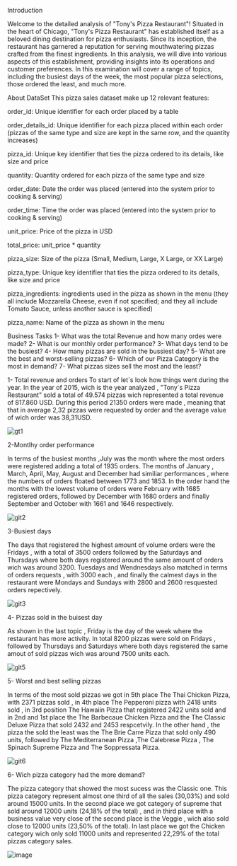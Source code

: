 Introduction 

Welcome to the detailed analysis of "Tony's Pizza Restaurant"! Situated in the heart of Chicago, "Tony's Pizza Restaurant" has established itself as a beloved dining destination for pizza enthusiasts. Since its inception, the restaurant has garnered a reputation for serving mouthwatering pizzas crafted from the finest ingredients. In this analysis, we will dive into various aspects of this establishment, providing insights into its operations and customer preferences. In this examination will cover a range of topics, including the busiest days of the week, the most popular pizza selections, those ordered the least, and much more.

About DataSet
This pizza sales dataset make up 12 relevant features:

order_id: Unique identifier for each order placed by a table

order_details_id: Unique identifier for each pizza placed within each order (pizzas of the same type and size are kept in the same row, and the quantity increases)

pizza_id: Unique key identifier that ties the pizza ordered to its details, like size and price

quantity: Quantity ordered for each pizza of the same type and size

order_date: Date the order was placed (entered into the system prior to cooking & serving)

order_time: Time the order was placed (entered into the system prior to cooking & serving)

unit_price: Price of the pizza in USD

total_price: unit_price * quantity

pizza_size: Size of the pizza (Small, Medium, Large, X Large, or XX Large)

pizza_type: Unique key identifier that ties the pizza ordered to its details, like size and price

pizza_ingredients: ingredients used in the pizza as shown in the menu (they all include Mozzarella Cheese, even if not specified; and they all include Tomato Sauce, unless another sauce is specified)

pizza_name: Name of the pizza as shown in the menu

Business Tasks
1- What was the total Revenue and how many ordes were made?
2- What is our monthly order performance?
3- What days tend to be the busiest?
4- How many pizzas are sold in the bussiest day?
5- What are the best and worst-selling pizzas?
6- Which of our Pizza Category is the most in demand?
7- What pizzas sizes sell the most and the least?

1- Total revenue and orders
To start of let´s look how things went during the year. In the year of 2015, wich is the year analyzed , "Tony´s Pizza Restaurant" sold a total of 49.574 pizzas wich represented a total revenue of 817.860 USD. During this period 21350 orders were made , meaning that that in average 2,32 pizzas were requested by order and the average value of wich order was 38,31USD.

![gt1](https://github.com/AndreCammoes/pizza_sales/assets/160741788/342f0253-9e23-4b8a-8a80-f5c8941ede8b)

2-Montlhy order performance

In terms of the busiest months ,July was the month where the most orders were registered adding a total of 1935 orders. The months of January , March, April, May, August and December had similiar performances , where the numbers of orders floated between 1773 and 1853. In the order hand the months with the lowest volume of orders were February with 1685 registered orders, followed by December with 1680 orders and finally September and October with 1661 and 1646 respectively.

![git2](https://github.com/AndreCammoes/pizza_sales/assets/160741788/dbb5719f-7715-4dd4-905c-26b558ffbf2d)

3-Busiest days

The days that registered the highest amount of volume orders were the Fridays , with a total of 3500 orders followed by the Saturdays and Thursdays where both days registered around the same amount of orders wich was around 3200. Tuesdays and Wendnesdays also matched in terms of orders requests , with 3000 each , and finally the calmest days in the restaurant were Mondays and Sundays with 2800 and 2600 resquested orders repectively.

![git3](https://github.com/AndreCammoes/pizza_sales/assets/160741788/41554c3b-0539-4182-850d-3bc972466c07)

4- Pizzas sold in the buisest day

 As shown in the last topic , Friday is the day of the week where the restaurant has more activity. In total 8200 pizzas were sold on Fridays , followed by Thursdays and Saturdays where both days registered the same amout of sold pizzas wich was around 7500 units each.

 ![git5](https://github.com/AndreCammoes/pizza_sales/assets/160741788/a074fb1d-96fe-432e-8a18-20cb03c72888)

 5- Worst and best selling pizzas

 In terms of the most sold pizzas we got in 5th place The Thai Chicken Pizza, with 2371 pizzas sold , in 4th place The Pepperoni pizza with 2418 units sold , in 3rd position The Hawaiin Pizza that registered 2422 units sold and in 2nd and 1st place the The Barbecaue Chicken Pizza and the The Classic Deluxe Pizza that sold 2432 and 2453 respcetvily.
 In the other hand , the pizza the sold the least was the The Brie Carre Pizza that sold only 490 units, followed by The Mediterranean Pizza ,The Calebrese Pizza , The Spinach Supreme Pizza and The Soppressata Pizza.

 ![git6](https://github.com/AndreCammoes/pizza_sales/assets/160741788/dae699e5-9f12-4465-8004-be62518711ec)

 6- Wich pizza category had the more demand?

 The pizza category that showed the most sucess was the Classic one. This pizza category represent almost one third of all the sales (30,03%) and sold around 15000 units. In the second place we got category of supreme that sold around 12000 units (24,18% of the total) , and in third place with a business value very close of the second place is the Veggie , wich also sold close to 12000 units (23,50% of the total). In last place we got the Chicken category wich only sold 11000 units and represented 22,29% of the total pizzas category sales.

 ![image](https://github.com/AndreCammoes/pizza_sales/assets/160741788/71f61a38-fffa-408d-b813-5d56b2150adc)


 

 

 

 

 














